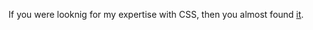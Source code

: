 If you were looknig for my expertise with CSS, then you almost found [it](http://wparad.github.io).

